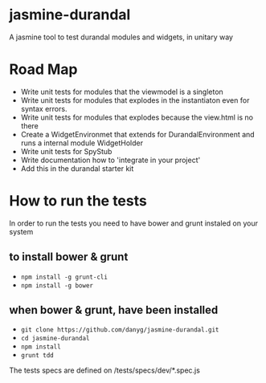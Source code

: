 jasmine-durandal
================

A jasmine tool to test durandal modules and widgets, in unitary way

# Road Map
- Write unit tests for modules that the viewmodel is a singleton
- Write unit tests for modules that explodes in the instantiaton even for syntax errors.
- Write unit tests for modules that explodes because the view.html is no there
- Create a WidgetEnvironmet that extends for DurandalEnvironment and runs a internal module WidgetHolder
- Write unit tests for SpyStub
- Write documentation how to 'integrate in your project'
- Add this in the durandal starter kit

# How to run the tests

In order to run the tests you need to have bower and grunt instaled on your system

## to install bower & grunt
- ```npm install -g grunt-cli```
- ```npm install -g bower```

## when bower & grunt, have been installed
- ```git clone https://github.com/danyg/jasmine-durandal.git```
- ```cd jasmine-durandal```
- ```npm install```
- ```grunt tdd```

The tests specs are defined on /tests/specs/dev/*.spec.js
